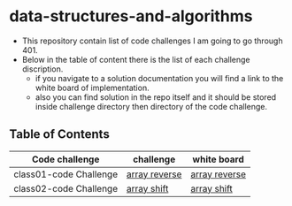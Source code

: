# data-structures-and-algorithms
* This repository contain list of code challenges I am going to go through 401.
* Below in the table of content there is the list of each challenge discription.
  * if you navigate to a solution documentation you will find a link to the white board of implementation.
  * also you can find solution in the repo itself and it should be stored inside challenge directory then directory of the code challenge.
## Table of Contents
| Code challenge   | challenge                                                      |  white board |
| ------------ | --------------------------------------------------------------------- | --------------|
| class01-code Challenge | [ array reverse](/challenges/app/build/classes/java/main/challenges/ArrayReverse.java) | [array reverse](assets/array-reverse.jpeg)|
| class02-code Challenge | [ array shift](/challenges/app/src/main/java/challenges/ArrayShift.java) | [array shift](assets/array-shift.png)|